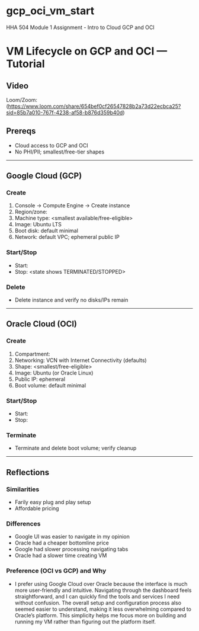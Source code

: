 # gcp_oci_vm_start
HHA 504 Module 1 Assignment - Intro to Cloud GCP and OCI

# VM Lifecycle on GCP and OCI — Tutorial

## Video
Loom/Zoom: (https://www.loom.com/share/654bef0cf26547828b2a73d22ecbca25?sid=85b7a010-767f-4238-af58-b876d359b40d)

## Prereqs
- Cloud access to GCP and OCI
- No PHI/PII; smallest/free-tier shapes

---

## Google Cloud (GCP)
### Create
1. Console → Compute Engine → Create instance
2. Region/zone: <your choice>
3. Machine type: <smallest available/free-eligible>
4. Image: Ubuntu LTS
5. Boot disk: default minimal
6. Network: default VPC; ephemeral public IP


### Start/Stop
- Start: <state shows RUNNING>
- Stop: <state shows TERMINATED/STOPPED>


### Delete
- Delete instance and verify no disks/IPs remain

---

## Oracle Cloud (OCI)
### Create
1. Compartment: <name>
2. Networking: VCN with Internet Connectivity (defaults)
3. Shape: <smallest/free-eligible>
4. Image: Ubuntu (or Oracle Linux)
5. Public IP: ephemeral
6. Boot volume: default minimal

### Start/Stop
- Start: <state shows RUNNING>
- Stop: <state shows STOPPED>

### Terminate
- Terminate and delete boot volume; verify cleanup

---

## Reflections
### Similarities
- Farily easy plug and play setup
- Affordable pricing

### Differences
- Google UI was easier to navigate in my opinion
- Oracle had a cheaper bottomline price
- Google had slower processing navigating tabs
- Oracle had a slower time creating VM 

### Preference (OCI vs GCP) and Why
- I prefer using Google Cloud over Oracle because the interface is much more user-friendly and intuitive. Navigating through the dashboard feels straightforward, and I can quickly find the tools and services I need without confusion. The overall setup and configuration process also seemed easier to understand, making it less overwhelming compared to Oracle’s platform. This simplicity helps me focus more on building and running my VM rather than figuring out the platform itself.